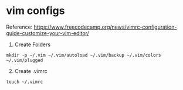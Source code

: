 # vim configs

Reference: https://www.freecodecamp.org/news/vimrc-configuration-guide-customize-your-vim-editor/

1. Create Folders

`mkdir -p ~/.vim ~/.vim/autoload ~/.vim/backup ~/.vim/colors ~/.vim/plugged`

2. Create .vimrc

`touch ~/.vimrc`